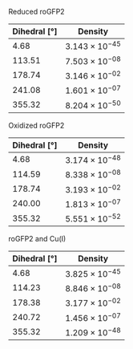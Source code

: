 Reduced roGFP2

| Dihedral [°] | Density |
|-----------|-----------|
| 4.68 | $3.143 \times 10^{-45}$ |
| 113.51 | $7.503 \times 10^{-08}$ |
| 178.74 | $3.146 \times 10^{-02}$ |
| 241.08 | $1.601 \times 10^{-07}$ |
| 355.32 | $8.204 \times 10^{-50}$ |

Oxidized roGFP2

| Dihedral [°] | Density |
|-----------|-----------|
| 4.68 | $3.174 \times 10^{-48}$ |
| 114.59 | $8.338 \times 10^{-08}$ |
| 178.74 | $3.193 \times 10^{-02}$ |
| 240.00 | $1.813 \times 10^{-07}$ |
| 355.32 | $5.551 \times 10^{-52}$ |

roGFP2 and Cu(I)

| Dihedral [°] | Density |
|-----------|-----------|
| 4.68 | $3.825 \times 10^{-45}$ |
| 114.23 | $8.846 \times 10^{-08}$ |
| 178.38 | $3.177 \times 10^{-02}$ |
| 240.72 | $1.456 \times 10^{-07}$ |
| 355.32 | $1.209 \times 10^{-48}$ |
